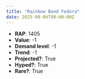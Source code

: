 ```yaml
---
title: "Rainbow Band Fedora"
date: 2025-08-06T00:00:00Z
---
```

- **RAP**: 1405
- **Value**: -1
- **Demand level**: -1
- **Trend**: -1
- **Projected?**: True
- **Hyped?**: True
- **Rare?**: True

